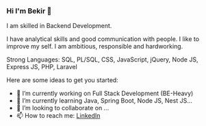 ### Hi I'm Bekir 👋

I am skilled in Backend Development.

I have analytical skills and good communication with people. I like to improve my self. I am ambitious, responsible and hardworking.

Strong Languages: SQL, PL/SQL, CSS, JavaScript, jQuery, Node JS, Express JS, PHP, Laravel

Here are some ideas to get you started:

- 🔭 I’m currently working on Full Stack Development (BE-Heavy)
- 🌱 I’m currently learning Java, Spring Boot, Node JS, Nest JS...
- 👯 I’m looking to collaborate on ...
- 📫 How to reach me: [LinkedIn](https://www.linkedin.com/in/hasan-bekir-dogan/)
